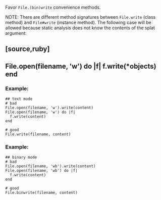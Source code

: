 Favor `File.(bin)write` convenience methods.

NOTE: There are different method signatures between `File.write` (class method)
and `File#write` (instance method). The following case will be allowed because
static analysis does not know the contents of the splat argument:

[source,ruby]
----
File.open(filename, 'w') do |f|
    f.write(*objects)
end
----

### Example:
    ## text mode
    # bad
    File.open(filename, 'w').write(content)
    File.open(filename, 'w') do |f|
      f.write(content)
    end

    # good
    File.write(filename, content)

### Example:
    ## binary mode
    # bad
    File.open(filename, 'wb').write(content)
    File.open(filename, 'wb') do |f|
      f.write(content)
    end

    # good
    File.binwrite(filename, content)
